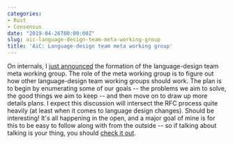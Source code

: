 ```yaml
---
categories:
- Rust
- Consensus
date: "2019-04-26T00:00:00Z"
slug: aic-language-design-team-meta-working-group
title: 'AiC: Language-design team meta working group'
---
```


On internals, I [just announced][i] the formation of the
language-design team meta working group. The role of the meta working
group is to figure out how other language-design team working groups
should work. The plan is to begin by enumerating some of our goals --
the problems we aim to solve, the good things we aim to keep -- and
then move on to draw up more details plans. I expect this discussion
will intersect the RFC process quite heavily (at least when it comes
to language design changes). Should be interesting! It's all happening
in the open, and a major goal of mine is for this to be easy to follow
along with from the outside -- so if talking about talking is your
thing, you should [check it out][i].


[i]: https://internals.rust-lang.org/t/announcing-lang-team-meta-working-group/9900
